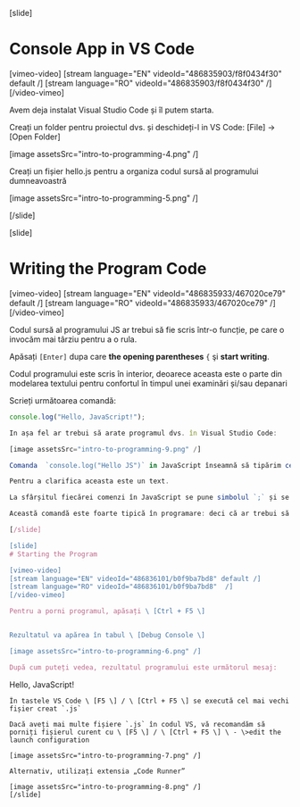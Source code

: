 [slide]
# Console App in VS Code

[vimeo-video]
[stream language="EN" videoId="486835903/f8f0434f30" default /]
[stream language="RO" videoId="486835903/f8f0434f30"  /]
[/video-vimeo]

Avem deja instalat Visual Studio Code și îl putem starta.

Creați un folder pentru proiectul dvs. și deschideți-l in VS Code:
\[File\] -> \[Open Folder\]

[image assetsSrc="intro-to-programming-4.png" /]

Creați un fișier hello.js pentru a organiza codul sursă al programului dumneavoastră

[image assetsSrc="intro-to-programming-5.png" /]

[/slide]

[slide]
# Writing the Program Code

[vimeo-video]
[stream language="EN" videoId="486835933/467020ce79" default /]
[stream language="RO" videoId="486835933/467020ce79"  /]
[/video-vimeo]

Codul sursă al programului JS ar trebui să fie scris într-o funcție, pe care o invocăm mai târziu
 pentru a o rula.

Apăsați `[Enter]` dupa care **the opening parentheses** `{` şi **start writing**.

Codul programului este scris în interior, deoarece aceasta este o parte din modelarea textului pentru confortul în timpul unei examinări și/sau depanari

Scrieți următoarea comandă:

```js
console.log("Hello, JavaScript!");

In așa fel ar trebui să arate programul dvs. în Visual Studio Code:

[image assetsSrc="intro-to-programming-9.png" /]

Comanda  `console.log("Hello JS")` in JavaScript înseamnă să tipărim ceva `log (...)` pe consolă `console` în cazul nostru pentru a imprima mesajul **Hello JS**, pe care ar trebui să îl înconjurăm cu ghilimele.

Pentru a clarifica aceasta este un text.

La sfârșitul fiecărei comenzi în JavaScript se pune simbolul `;` și se spune că comanda curentă se termină (nu continuă pe linia următoare).

Această comandă este foarte tipică în programare: deci că ar trebui să găsim un anumit ** obiect ** (în acest caz consola) și ar trebui executată o acțiune ** (în acest caz este tipărirea textului în paranteze).

[/slide]

[slide]
# Starting the Program

[vimeo-video]
[stream language="EN" videoId="486836101/b0f9ba7bd8" default /]
[stream language="RO" videoId="486836101/b0f9ba7bd8"  /]
[/video-vimeo]

Pentru a porni programul, apăsați \ [Ctrl + F5 \]


Rezultatul va apărea în tabul \ [Debug Console \]

[image assetsSrc="intro-to-programming-6.png" /]

După cum puteți vedea, rezultatul programului este următorul mesaj:
```
Hello, JavaScript!
```
În tastele VS Code \ [F5 \] / \ [Ctrl + F5 \] se execută cel mai vechi fișier creat `.js`

Dacă aveți mai multe fișiere `.js` în codul VS, vă recomandăm să porniți fișierul curent cu \ [F5 \] / \ [Ctrl + F5 \] \ - \>edit the launch configuration

[image assetsSrc="intro-to-programming-7.png" /]

Alternativ, utilizați extensia „Code Runner”

[image assetsSrc="intro-to-programming-8.png" /]
[/slide]

```